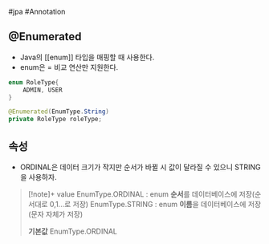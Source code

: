 #jpa #Annotation 

## @Enumerated
+ Java의 [[enum]] 타입을 매핑할 때 사용한다.
+ enum은 = 비교 연산만 지원한다.

```java
enum RoleType{
	ADMIN, USER
}
```

```java
@Enumerated(EnumType.String)
private RoleType roleType;
```
## 속성
+ ORDINAL은 데이터 크기가 작지만 순서가 바뀔 시 값이 달라질 수 있으니 STRING을 사용하자.

> [!note]+ value
> EnumType.ORDINAL : enum **순서**를 데이터베이스에 저장(순서대로 0,1...로 저장)
> EnumType.STRING : enum **이름**을 데이터베이스에 저장(문자 자체가 저장)
> 
> **기본값**
> EnumType.ORDINAL
> 
